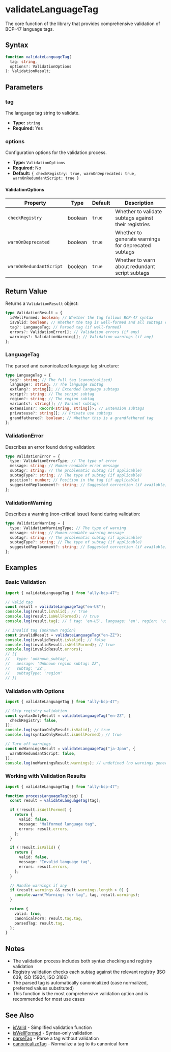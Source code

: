 # validateLanguageTag

The core function of the library that provides comprehensive validation of BCP-47 language tags.

## Syntax

```typescript
function validateLanguageTag(
  tag: string,
  options?: ValidationOptions
): ValidationResult;
```

## Parameters

### tag

The language tag string to validate.

- **Type:** `string`
- **Required:** Yes

### options

Configuration options for the validation process.

- **Type:** `ValidationOptions`
- **Required:** No
- **Default:** `{ checkRegistry: true, warnOnDeprecated: true, warnOnRedundantScript: true }`

#### ValidationOptions

| Property                | Type    | Default | Description                                          |
| ----------------------- | ------- | ------- | ---------------------------------------------------- |
| `checkRegistry`         | boolean | `true`  | Whether to validate subtags against their registries |
| `warnOnDeprecated`      | boolean | `true`  | Whether to generate warnings for deprecated subtags  |
| `warnOnRedundantScript` | boolean | `true`  | Whether to warn about redundant script subtags       |

## Return Value

Returns a `ValidationResult` object:

```typescript
type ValidationResult = {
  isWellFormed: boolean; // Whether the tag follows BCP-47 syntax
  isValid: boolean; // Whether the tag is well-formed and all subtags exist
  tag?: LanguageTag; // Parsed tag (if well-formed)
  errors?: ValidationError[]; // Validation errors (if any)
  warnings?: ValidationWarning[]; // Validation warnings (if any)
};
```

### LanguageTag

The parsed and canonicalized language tag structure:

```typescript
type LanguageTag = {
  tag?: string; // The full tag (canonicalized)
  language?: string; // The language subtag
  extlang?: string[]; // Extended language subtags
  script?: string; // The script subtag
  region?: string; // The region subtag
  variants?: string[]; // Variant subtags
  extensions?: Record<string, string[]>; // Extension subtags
  privateuse?: string[]; // Private use subtags
  grandfathered?: boolean; // Whether this is a grandfathered tag
};
```

### ValidationError

Describes an error found during validation:

```typescript
type ValidationError = {
  type: ValidationErrorType; // The type of error
  message: string; // Human-readable error message
  subtag?: string; // The problematic subtag (if applicable)
  subtagType?: string; // The type of subtag (if applicable)
  position?: number; // Position in the tag (if applicable)
  suggestedReplacement?: string; // Suggested correction (if available)
};
```

### ValidationWarning

Describes a warning (non-critical issue) found during validation:

```typescript
type ValidationWarning = {
  type: ValidationWarningType; // The type of warning
  message: string; // Human-readable warning message
  subtag?: string; // The problematic subtag (if applicable)
  subtagType?: string; // The type of subtag (if applicable)
  suggestedReplacement?: string; // Suggested correction (if available)
};
```

## Examples

### Basic Validation

```typescript
import { validateLanguageTag } from "ally-bcp-47";

// Valid tag
const result = validateLanguageTag("en-US");
console.log(result.isValid); // true
console.log(result.isWellFormed); // true
console.log(result.tag); // { tag: 'en-US', language: 'en', region: 'us' }

// Invalid tag (unknown region)
const invalidResult = validateLanguageTag("en-ZZ");
console.log(invalidResult.isValid); // false
console.log(invalidResult.isWellFormed); // true
console.log(invalidResult.errors);
// [{
//   type: 'unknown_subtag',
//   message: 'Unknown region subtag: ZZ',
//   subtag: 'ZZ',
//   subtagType: 'region'
// }]
```

### Validation with Options

```typescript
import { validateLanguageTag } from "ally-bcp-47";

// Skip registry validation
const syntaxOnlyResult = validateLanguageTag("en-ZZ", {
  checkRegistry: false,
});
console.log(syntaxOnlyResult.isValid); // true
console.log(syntaxOnlyResult.isWellFormed); // true

// Turn off warnings
const noWarningsResult = validateLanguageTag("ja-Jpan", {
  warnOnRedundantScript: false,
});
console.log(noWarningsResult.warnings); // undefined (no warnings generated)
```

### Working with Validation Results

```typescript
import { validateLanguageTag } from "ally-bcp-47";

function processLanguageTag(tag) {
  const result = validateLanguageTag(tag);

  if (!result.isWellFormed) {
    return {
      valid: false,
      message: "Malformed language tag",
      errors: result.errors,
    };
  }

  if (!result.isValid) {
    return {
      valid: false,
      message: "Invalid language tag",
      errors: result.errors,
    };
  }

  // Handle warnings if any
  if (result.warnings && result.warnings.length > 0) {
    console.warn("Warnings for tag", tag, result.warnings);
  }

  return {
    valid: true,
    canonicalForm: result.tag.tag,
    parsedTag: result.tag,
  };
}
```

## Notes

- The validation process includes both syntax checking and registry validation
- Registry validation checks each subtag against the relevant registry (ISO 639, ISO 15924, ISO 3166)
- The parsed tag is automatically canonicalized (case normalized, preferred values substituted)
- This function is the most comprehensive validation option and is recommended for most use cases

## See Also

- [isValid](/api/is-valid) - Simplified validation function
- [isWellFormed](/api/is-well-formed) - Syntax-only validation
- [parseTag](/api/parse-tag) - Parse a tag without validation
- [canonicalizeTag](/api/canonicalize-tag) - Normalize a tag to its canonical form
